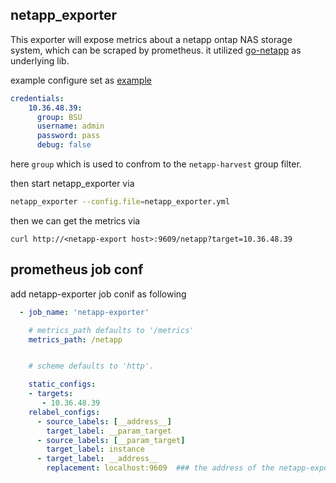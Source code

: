 netapp_exporter
---

This exporter will expose metrics about a netapp ontap NAS storage system, which can be scraped by prometheus. it utilized [go-netapp](https://github.com/pepabo/go-netapp) as underlying lib.



example configure set as [example](./scripts/netapp_exporter.yml)
```yaml
credentials:
    10.36.48.39:
      group: BSU
      username: admin
      password: pass
      debug: false
```

here `group` which is used to confrom to the `netapp-harvest` group filter.



then start netapp_exporter via 
```sh
netapp_exporter --config.file=netapp_exporter.yml
```

then we can get the metrics via 
```
curl http://<netapp-export host>:9609/netapp?target=10.36.48.39

```

## prometheus job conf
add netapp-exporter job conif as following
```yaml
  - job_name: 'netapp-exporter'

    # metrics_path defaults to '/metrics'
    metrics_path: /netapp


    # scheme defaults to 'http'.

    static_configs:
    - targets:
       - 10.36.48.39
    relabel_configs:
      - source_labels: [__address__]
        target_label: __param_target
      - source_labels: [__param_target]
        target_label: instance
      - target_label: __address__
        replacement: localhost:9609  ### the address of the netapp-exporter address
````